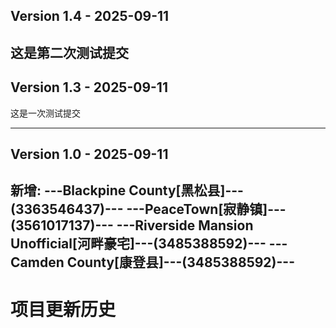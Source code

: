 ## Version 1.4 - 2025-09-11

这是第二次测试提交
---

## Version 1.3 - 2025-09-11

这是一次测试提交

---

## Version 1.0 - 2025-09-11

新增:
---Blackpine County[黑松县]---(3363546437)---
---PeaceTown[寂静镇]---(3561017137)---
---Riverside Mansion Unofficial[河畔豪宅]---(3485388592)---
---Camden County[康登县]---(3485388592)---
---

# 项目更新历史